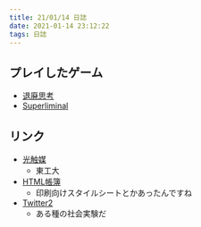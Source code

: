 ```yaml
---
title: 21/01/14 日誌
date: 2021-01-14 23:12:22
tags: 日誌
---
```


## プレイしたゲーム
- [退廃思考](https://store.steampowered.com/app/1205160/_Decadent_Thinking/?l=japanese)
- [Superliminal](https://store.steampowered.com/app/1049410/Superliminal/?l=japanese)

## リンク
- [光触媒](https://www.titech.ac.jp/news/2020/048019.html)
  - 東工大
- [HTML帳簿](https://qiita.com/cognitom/items/d39d5f19054c8c8fd592)
  - 印刷向けスタイルシートとかあったんですね
- [Twitter2](https://note.com/nyalra2/n/nbb2d6fbf1d34)
  - ある種の社会実験だ